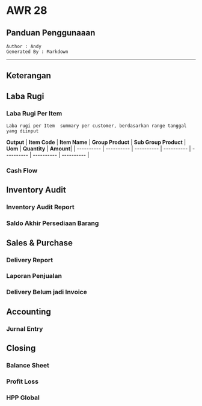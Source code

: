 # AWR 28 
## Panduan Penggunaaan

	Author : Andy
	Generated By : Markdown 


    
---

## Keterangan


## Laba Rugi
### Laba Rugi Per Item
    Laba rugi per Item  summary per customer, berdasarkan range tanggal yang diinput

**Output**
| **Item Code** | **Item Name** | **Group Product** | **Sub Group Product** | **Uom** | **Quantity** | **Amount**|
| ---------- | ---------- | ---------- | ---------- | ---------- | ---------- | ---------- |

    
### Cash Flow
  
  
## Inventory Audit
### Inventory Audit Report
### Saldo Akhir Persediaan Barang
  
  
## Sales & Purchase
### Delivery Report
### Laporan Penjualan
### Delivery Belum jadi Invoice


## Accounting
### Jurnal Entry

## Closing
### Balance Sheet
### Profit Loss
### HPP Global

<!--stackedit_data:
eyJoaXN0b3J5IjpbLTY2NjIwNzM1MiwtMTc4MDQ4NTIzXX0=
-->